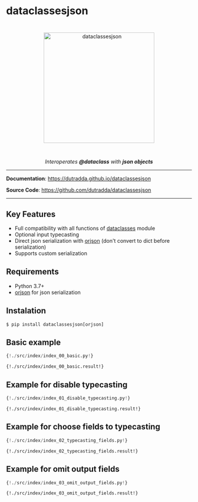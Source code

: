 # dataclassesjson

<p align="center" style="margin: 3em">
  <a href="https://github.com/dutradda/dataclassesjson">
    <img src="https://dutradda.github.io/dataclassesjson/dataclassesjson.svg" alt="dataclassesjson" width="300"/>
  </a>
</p>

<p align="center">
    <em>Interoperates <b>@dataclass</b> with <b>json objects</b></em>
</p>

---

**Documentation**: <a href="https://dutradda.github.io/dataclassesjson" target="_blank">https://dutradda.github.io/dataclassesjson</a>

**Source Code**: <a href="https://github.com/dutradda/dataclassesjson" target="_blank">https://github.com/dutradda/dataclassesjson</a>

---


## Key Features

- Full compatibility with all functions of [dataclasses](https://docs.python.org/3/library/dataclasses.html) module
- Optional input typecasting
- Direct json serialization with [orjson](https://github.com/ijl/orjson) (don't convert to dict before serialization)
- Supports custom serialization


## Requirements

 - Python 3.7+
 - [orjson](https://github.com/ijl/orjson) for json serialization


## Instalation
```
$ pip install dataclassesjson[orjson]
```


## Basic example

```python
{!./src/index/index_00_basic.py!}
```

```
{!./src/index/index_00_basic.result!}
```


## Example for disable typecasting

```python
{!./src/index/index_01_disable_typecasting.py!}
```

```
{!./src/index/index_01_disable_typecasting.result!}
```


## Example for choose fields to typecasting

```python
{!./src/index/index_02_typecasting_fields.py!}
```

```
{!./src/index/index_02_typecasting_fields.result!}
```


## Example for omit output fields

```python
{!./src/index/index_03_omit_output_fields.py!}
```

```
{!./src/index/index_03_omit_output_fields.result!}
```
